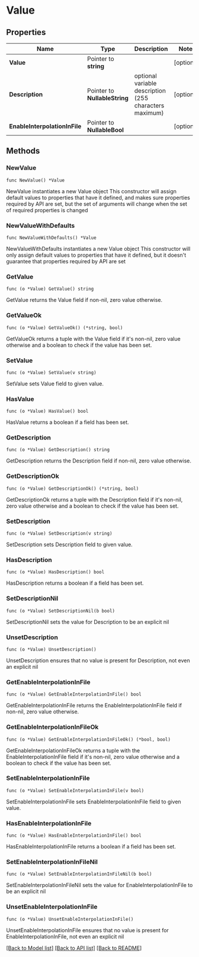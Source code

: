 # Value

## Properties

Name | Type | Description | Notes
------------ | ------------- | ------------- | -------------
**Value** | Pointer to **string** |  | [optional] 
**Description** | Pointer to **NullableString** | optional variable description (255 characters maximum) | [optional] 
**EnableInterpolationInFile** | Pointer to **NullableBool** |  | [optional] 

## Methods

### NewValue

`func NewValue() *Value`

NewValue instantiates a new Value object
This constructor will assign default values to properties that have it defined,
and makes sure properties required by API are set, but the set of arguments
will change when the set of required properties is changed

### NewValueWithDefaults

`func NewValueWithDefaults() *Value`

NewValueWithDefaults instantiates a new Value object
This constructor will only assign default values to properties that have it defined,
but it doesn't guarantee that properties required by API are set

### GetValue

`func (o *Value) GetValue() string`

GetValue returns the Value field if non-nil, zero value otherwise.

### GetValueOk

`func (o *Value) GetValueOk() (*string, bool)`

GetValueOk returns a tuple with the Value field if it's non-nil, zero value otherwise
and a boolean to check if the value has been set.

### SetValue

`func (o *Value) SetValue(v string)`

SetValue sets Value field to given value.

### HasValue

`func (o *Value) HasValue() bool`

HasValue returns a boolean if a field has been set.

### GetDescription

`func (o *Value) GetDescription() string`

GetDescription returns the Description field if non-nil, zero value otherwise.

### GetDescriptionOk

`func (o *Value) GetDescriptionOk() (*string, bool)`

GetDescriptionOk returns a tuple with the Description field if it's non-nil, zero value otherwise
and a boolean to check if the value has been set.

### SetDescription

`func (o *Value) SetDescription(v string)`

SetDescription sets Description field to given value.

### HasDescription

`func (o *Value) HasDescription() bool`

HasDescription returns a boolean if a field has been set.

### SetDescriptionNil

`func (o *Value) SetDescriptionNil(b bool)`

 SetDescriptionNil sets the value for Description to be an explicit nil

### UnsetDescription
`func (o *Value) UnsetDescription()`

UnsetDescription ensures that no value is present for Description, not even an explicit nil
### GetEnableInterpolationInFile

`func (o *Value) GetEnableInterpolationInFile() bool`

GetEnableInterpolationInFile returns the EnableInterpolationInFile field if non-nil, zero value otherwise.

### GetEnableInterpolationInFileOk

`func (o *Value) GetEnableInterpolationInFileOk() (*bool, bool)`

GetEnableInterpolationInFileOk returns a tuple with the EnableInterpolationInFile field if it's non-nil, zero value otherwise
and a boolean to check if the value has been set.

### SetEnableInterpolationInFile

`func (o *Value) SetEnableInterpolationInFile(v bool)`

SetEnableInterpolationInFile sets EnableInterpolationInFile field to given value.

### HasEnableInterpolationInFile

`func (o *Value) HasEnableInterpolationInFile() bool`

HasEnableInterpolationInFile returns a boolean if a field has been set.

### SetEnableInterpolationInFileNil

`func (o *Value) SetEnableInterpolationInFileNil(b bool)`

 SetEnableInterpolationInFileNil sets the value for EnableInterpolationInFile to be an explicit nil

### UnsetEnableInterpolationInFile
`func (o *Value) UnsetEnableInterpolationInFile()`

UnsetEnableInterpolationInFile ensures that no value is present for EnableInterpolationInFile, not even an explicit nil

[[Back to Model list]](../README.md#documentation-for-models) [[Back to API list]](../README.md#documentation-for-api-endpoints) [[Back to README]](../README.md)


